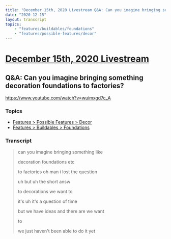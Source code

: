 ```yaml
---
title: "December 15th, 2020 Livestream Q&A: Can you imagine bringing something decoration foundations to factories?"
date: "2020-12-15"
layout: transcript
topics:
    - "features/buildables/foundations"
    - "features/possible-features/decor"
---
```

# [December 15th, 2020 Livestream](../2020-12-15.md)
## Q&A: Can you imagine bringing something decoration foundations to factories?
https://www.youtube.com/watch?v=wuimxgd7c_A

### Topics
* [Features > Possible Features > Decor](../topics/features/possible-features/decor.md)
* [Features > Buildables > Foundations](../topics/features/buildables/foundations.md)

### Transcript

> can you imagine bringing something like
> 
> decoration foundations etc
> 
> to factories oh man i lost the question
> 
> uh but uh the short answ
> 
> to decorations we want to
> 
> it's uh it's a question of time
> 
> but we have ideas and there are we want
> 
> to
> 
> we just haven't been able to do it yet
> 

